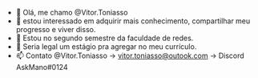 - 👋 Olá, me chamo @Vitor.Toniasso
- 👀  estou interessado em adquirir mais conhecimento, compartilhar meu progresso e viver disso.
- 🌱 Estou no segundo semestre da faculdade de redes.
- 💞️ Seria legal um estágio pra agregar no meu currículo.
- 📫 Contato @Vitor.Toniasso -> vitor.toniasso@outook.com -> Discord AskMano#0124

<!---
VitorToniasso/VitorToniasso is a ✨ special ✨ repository because its `README.md` (this file) appears on your GitHub profile.
You can click the Preview link to take a look at your changes.
--->
